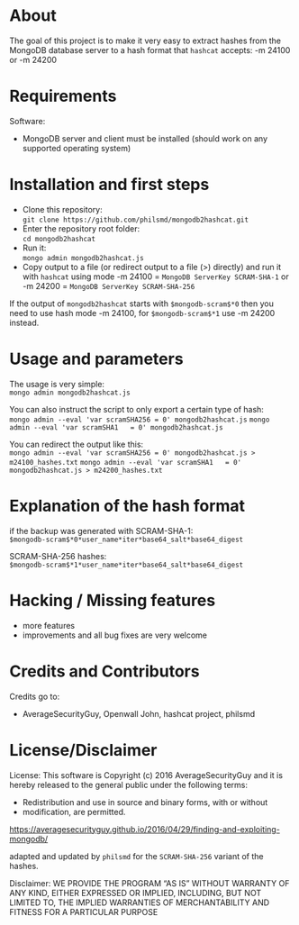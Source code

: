 # About

The goal of this project is to make it very easy to extract hashes from the MongoDB database server to a hash format that `hashcat` accepts: -m 24100 or -m 24200

# Requirements

Software:
- MongoDB server and client must be installed (should work on any supported operating system)

# Installation and first steps

* Clone this repository:  
    `git clone https://github.com/philsmd/mongodb2hashcat.git`
* Enter the repository root folder:  
    `cd mongodb2hashcat`
* Run it:  
    `mongo admin mongodb2hashcat.js`
* Copy output to a file (or redirect output to a file (>) directly) and run it with `hashcat` using mode -m 24100 = `MongoDB ServerKey SCRAM-SHA-1` or -m 24200 = `MongoDB ServerKey SCRAM-SHA-256`

If the output of `mongodb2hashcat` starts with `$mongodb-scram$*0` then you need to use hash mode -m 24100, for `$mongodb-scram$*1` use -m 24200 instead.

# Usage and parameters

The usage is very simple:  
  `mongo admin mongodb2hashcat.js`

You can also instruct the script to only export a certain type of hash:  
  `mongo admin --eval 'var scramSHA256 = 0' mongodb2hashcat.js`
  `mongo admin --eval 'var scramSHA1   = 0' mongodb2hashcat.js`

You can redirect the output like this:  
  `mongo admin --eval 'var scramSHA256 = 0' mongodb2hashcat.js > m24100_hashes.txt`
  `mongo admin --eval 'var scramSHA1   = 0' mongodb2hashcat.js > m24200_hashes.txt`

# Explanation of the hash format

if the backup was generated with SCRAM-SHA-1:  
 `$mongodb-scram$*0*user_name*iter*base64_salt*base64_digest`

SCRAM-SHA-256 hashes:  
 `$mongodb-scram$*1*user_name*iter*base64_salt*base64_digest`

# Hacking / Missing features

* more features
* improvements and all bug fixes are very welcome

# Credits and Contributors

Credits go to:

* AverageSecurityGuy, Openwall John, hashcat project, philsmd

# License/Disclaimer

License: This software is Copyright (c) 2016 AverageSecurityGuy and it is hereby released to the general public under the following terms:
 * Redistribution and use in source and binary forms, with or without
 * modification, are permitted.

https://averagesecurityguy.github.io/2016/04/29/finding-and-exploiting-mongodb/

adapted and updated by `philsmd` for the `SCRAM-SHA-256` variant of the hashes.

Disclaimer: WE PROVIDE THE PROGRAM “AS IS” WITHOUT WARRANTY OF ANY KIND, EITHER EXPRESSED OR IMPLIED, INCLUDING, BUT NOT LIMITED TO, THE IMPLIED WARRANTIES OF MERCHANTABILITY AND FITNESS FOR A PARTICULAR PURPOSE
